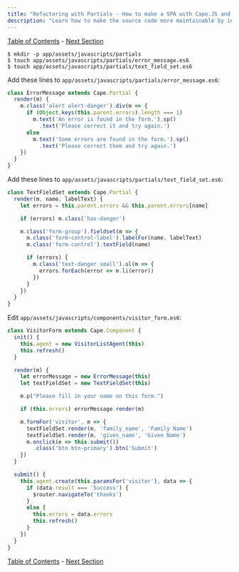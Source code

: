 ```yaml
---
title: "Refactoring with Partials - How to make a SPA with Cape.JS and Rails"
description: "Learn how to make the source code more maintainable by introducing Partials."
---
```


[Table of Contents](../) - [Next Section](../10_listing_visitors)

```text
$ mkdir -p app/assets/javascripts/partials
$ touch app/assets/javascripts/partials/error_message.es6
$ touch app/assets/javascripts/partials/text_field_set.es6
```

Add these lines to `app/assets/javascripts/partials/error_message.es6`:

```javascript
class ErrorMessage extends Cape.Partial {
  render(m) {
    m.class('alert alert-danger').div(m => {
      if (Object.keys(this.parent.errors).length === 1)
        m.text('An error is found in the form.').sp()
          .text('Please correct it and try again.')
      else
        m.text('Some errors are found in the form.').sp()
          .text('Please correct them and try again.')
    })
  }
}
```

Add these lines to `app/assets/javascripts/partials/text_field_set.es6`:

```javascript
class TextFieldSet extends Cape.Partial {
  render(m, name, labelText) {
    let errors = this.parent.errors && this.parent.errors[name]

    if (errors) m.class('has-danger')

    m.class('form-group').fieldset(m => {
      m.class('form-control-label').labelFor(name, labelText)
      m.class('form-control').textField(name)

      if (errors) {
        m.class('text-danger small').ul(m => {
          errors.forEach(error => m.li(error))
        })
      }
    })
  }
}
```

Edit `app/assets/javascripts/components/visitor_form.es6`:

```javascript
class VisitorForm extends Cape.Component {
  init() {
    this.agent = new VisitorListAgent(this)
    this.refresh()
  }

  render(m) {
    let errorMessage = new ErrorMessage(this)
    let textFieldSet = new TextFieldSet(this)

    m.p("Please fill in your name on this form.")

    if (this.errors) errorMessage.render(m)

    m.formFor('visitor', m => {
      textFieldSet.render(m, 'family_name', 'Family Name')
      textFieldSet.render(m, 'given_name', 'Given Name')
      m.onclick(e => this.submit())
        .class('btn btn-primary').btn('Submit')
    })
  }

  submit() {
    this.agent.create(this.paramsFor('visitor'), data => {
      if (data.result === 'Success') {
        $router.navigateTo('thanks')
      }
      else {
        this.errors = data.errors
        this.refresh()
      }
    })
  }
}
```

[Table of Contents](../) - [Next Section](../10_listing_visitors)
